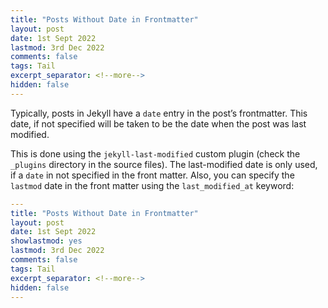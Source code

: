 ```yaml
---
title: "Posts Without Date in Frontmatter"
layout: post
date: 1st Sept 2022
lastmod: 3rd Dec 2022
comments: false
tags: Tail
excerpt_separator: <!--more-->
hidden: false
---
```


Typically, posts in Jekyll have a `date` entry in the post’s frontmatter. This date, if not specified will be taken to be the date when the post was last modified.

<!--more-->

This is done using the `jekyll-last-modified` custom plugin (check the `_plugins` directory in the source files). The last-modified date is only used, if a `date` in not specified in the front matter. Also, you can specify the `lastmod` date in the front matter using the `last_modified_at` keyword:

```yaml
---
title: "Posts Without Date in Frontmatter"
layout: post
date: 1st Sept 2022
showlastmod: yes
lastmod: 3rd Dec 2022
comments: false
tags: Tail
excerpt_separator: <!--more-->
hidden: false
---
```